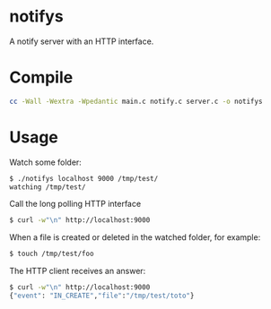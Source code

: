 # notifys

A notify server with an HTTP interface.

# Compile

```bash
cc -Wall -Wextra -Wpedantic main.c notify.c server.c -o notifys
```

# Usage

Watch some folder:
```bash
$ ./notifys localhost 9000 /tmp/test/
watching /tmp/test/
```

Call the long polling HTTP interface
```bash
$ curl -w"\n" http://localhost:9000
```

When a file is created or deleted in the watched folder, for example:
```bash
$ touch /tmp/test/foo
```

The HTTP client receives an answer:
```bash
$ curl -w"\n" http://localhost:9000
{"event": "IN_CREATE","file":"/tmp/test/toto"}
```
